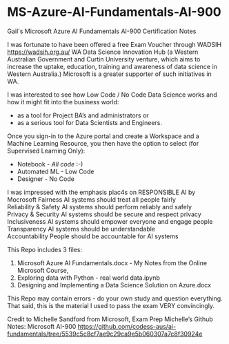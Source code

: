 # MS-Azure-AI-Fundamentals-AI-900
Gail's Microsoft Azure AI Fundamentals AI-900 Certification Notes

I was fortunate to have been offered a free Exam Voucher through WADSIH https://wadsih.org.au/  WA Data Science Innovation Hub (a Western Australian Government and Curtin University venture, which aims to increase the uptake, education, training and awareness of data science in Western Australia.)
Microsoft is a greater supporter of such initiatives in WA.

I was interested to see how Low Code /  No Code Data Science works and how it might fit into the business world:
  - as a tool for Project BA’s and administrators or
  - as a serious tool for Data Scientists and Engineers. 

Once you sign-in to the Azure portal and create a Workspace and a Machine Learning Resource, you then have the option to select (for Supervised Learning Only):
 - Notebook - _All code_ :-)
 - Automated ML - Low Code
 - Designer - No Code

I was impressed with the emphasis plac4s on RESPONSIBLE AI by Mocrosoft
    Fairness				 	    AI systems should treat all people fairly				
    Reliability & Safety	AI systems should perform reliably and safely			
    Privacy & Security	  AI systems should be secure and respect privacy		
    Inclusiveness			    AI systems should empower everyone and engage people
    Transparency			    AI systems should be understandable					
    Accountability			  People should be accountable for AI systems		

This Repo includes 3 files:
1) Microsoft Azure AI Fundamentals.docx - My Notes from the Online Microsoft Course, 
2) Exploring data with Python - real world data.ipynb
3) Designing and Implementing a Data Science Solution on Azure.docx

This Repo may contain errors - do your own study and question everything. That said, this is the material I used to pass the exam VERY convincingly.

Credit to Michelle Sandford from Microsoft, Exam Prep Michelle’s Github Notes: Microsoft AI-900 https://github.com/codess-aus/ai-fundamentals/tree/5539c5c8cf7ae9c29ca9e5b060307a7c8f30924e
